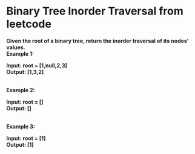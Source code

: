 <h1>Binary Tree Inorder Traversal from leetcode</h1>
<b>Given the root of a binary tree, return the inorder traversal of its nodes' values.
  
 
  <br>
 Example 1:

Input: root = [1,null,2,3]
<br>Output: [1,3,2]
  
  <br>
Example 2:

Input: root = []
<br>Output: []
  
  <br>
Example 3:

Input: root = [1]
<br>Output: [1]
